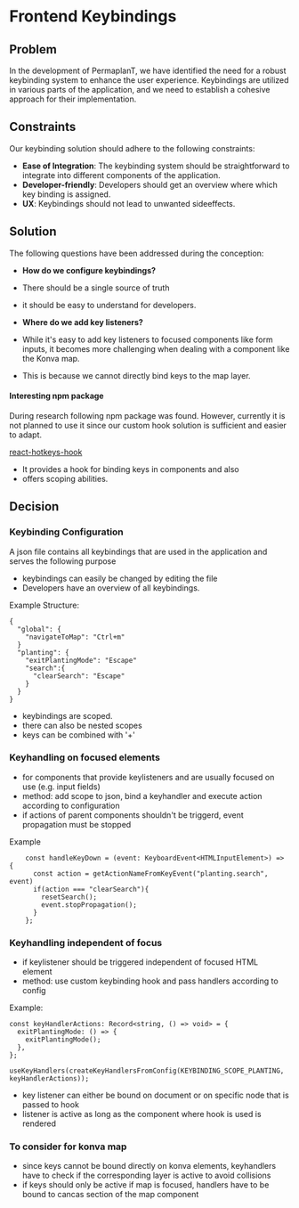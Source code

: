 # Frontend Keybindings

## Problem

In the development of PermaplanT, we have identified the need for a robust keybinding system to enhance the user experience. Keybindings are utilized in various parts of the application, and we need to establish a cohesive approach for their implementation.

## Constraints

Our keybinding solution should adhere to the following constraints:

- **Ease of Integration**: The keybinding system should be straightforward to integrate into different components of the application.
- **Developer-friendly**: Developers should get an overview where which key binding is assigned.
- **UX**: Keybindings should not lead to unwanted sideeffects.

## Solution

The following questions have been addressed during the conception:

- **How do we configure keybindings?**

- There should be a single source of truth
- it should be easy to understand for developers.

- **Where do we add key listeners?**

- While it's easy to add key listeners to focused components like form inputs, it becomes more challenging when dealing with a component like the Konva map.
- This is because we cannot directly bind keys to the map layer.

#### Interesting npm package

During research following npm package was found. However, currently it is not planned to use it since our custom hook solution is sufficient and easier to adapt.

[react-hotkeys-hook](https://github.com/JohannesKlauss/react-hotkeys-hook/tree/main)

- It provides a hook for binding keys in components and also
- offers scoping abilities.

## Decision

### Keybinding Configuration

A json file contains all keybindings that are used in the application and serves the following purpose

- keybindings can easily be changed by editing the file
- Developers have an overview of all keybindings.

Example Structure:

```
{
  "global": {
    "navigateToMap": "Ctrl+m"
  }
  "planting": {
    "exitPlantingMode": "Escape"
    "search":{
      "clearSearch": "Escape"
    }
  }
}
```

- keybindings are scoped.
- there can also be nested scopes
- keys can be combined with '+'

### Keyhandling on focused elements

- for components that provide keylisteners and are usually focused on use (e.g. input fields)
- method: add scope to json, bind a keyhandler and execute action according to configuration
- if actions of parent components shouldn't be triggerd, event propagation must be stopped

Example

```
    const handleKeyDown = (event: KeyboardEvent<HTMLInputElement>) => {
      const action = getActionNameFromKeyEvent("planting.search", event)
      if(action === "clearSearch"){
        resetSearch();
        event.stopPropagation();
      }
    };
```

### Keyhandling independent of focus

- if keylistener should be triggered independent of focused HTML element
- method: use custom keybinding hook and pass handlers according to config

Example:

```
const keyHandlerActions: Record<string, () => void> = {
  exitPlantingMode: () => {
    exitPlantingMode();
  },
};

useKeyHandlers(createKeyHandlersFromConfig(KEYBINDING_SCOPE_PLANTING, keyHandlerActions));
```

- key listener can either be bound on document or on specific node that is passed to hook
- listener is active as long as the component where hook is used is rendered

### To consider for konva map

- since keys cannot be bound directly on konva elements, keyhandlers have to check if the corresponding layer is active to avoid collisions
- if keys should only be active if map is focused, handlers have to be bound to cancas section of the map component
